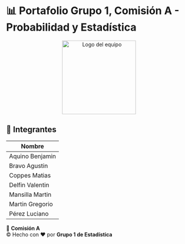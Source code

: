# 📊 Portafolio Grupo 1, Comisión A - Probabilidad y Estadística

<div align="center">
  <img src="https://i.ibb.co/238NDHwv/uner.png" alt="Logo del equipo" width="200">
</div>

## 👥 Integrantes
| Nombre              |
|---------------------|
| Aquino Benjamin     |
| Bravo Agustin       |
| Coppes Matias       |
| Delfin Valentin     |
| Mansilla Martin     |
| Martin Gregorio     |
| Pérez Luciano       |

📘 **Comisión A**  
© Hecho con ❤️ por **Grupo 1 de Estadística**
